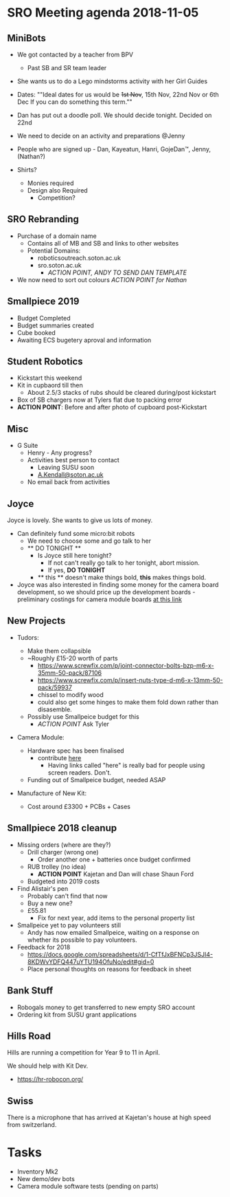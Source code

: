 # SRO Meeting agenda 2018-11-05

## MiniBots
- We got contacted by a teacher from BPV
    - Past SB and SR team leader
- She wants us to do a Lego mindstorms activity with her Girl Guides
- Dates: ""Ideal dates for us would be ~~1st Nov~~, 15th Nov, 22nd Nov or 6th Dec  If you can do something this term.""
- Dan has put out a doodle poll. We should decide tonight. Decided on 22nd
- We need to decide on an activity and preparations @Jenny

 - People who are signed up - Dan, Kayeatun, Hanri, GojeDan™, Jenny, (Nathan?)

- Shirts?
    - Monies required
    - Design also Required
        - Competition?

## SRO Rebranding

- Purchase of a domain name
    - Contains all of MB and SB and links to other websites
    - Potential Domains:
        - roboticsoutreach.soton.ac.uk
        - sro.soton.ac.uk
            - *ACTION POINT, ANDY TO SEND DAN TEMPLATE*
- We now need to sort out colours *ACTION POINT for Nathan*

## Smallpiece 2019
- Budget Completed
- Budget summaries created
- Cube booked
- Awaiting ECS bugetery aproval and information

## Student Robotics
- Kickstart this weekend
- Kit in cupbaord till then
    - About 2.5/3 stacks of rubs should be cleared during/post kickstart
- Box of SB chargers now at Tylers flat due to packing error
- **ACTION POINT**: Before and after photo of cupboard post-Kickstart

## Misc

- G Suite
    - Henry - Any progress?
    - Activities best person to contact
        - Leaving SUSU soon
        - A.Kendall@soton.ac.uk
    - No email back from activities

## Joyce

Joyce is lovely. She wants to give us lots of money.

- Can definitely fund some micro:bit robots
    - We need to choose some and go talk to her
    - ** DO TONIGHT **
        - Is Joyce still here tonight?
            - If not can't really go talk to her tonight, abort mission.
            - If yes, **DO TONIGHT**
        - ** this ** doesn't make things bold, **this** makes things bold.
- Joyce was also interested in finding some money for the camera board development, so we should price up the development boards
        - preliminary costings for camera module boards [at this link](https://docs.google.com/spreadsheets/d/1YqmlHN0yaKixqO2A37PIdFGY5FjeJAIPdP07K4o7djw/edit?usp=sharing)

## New Projects

- Tudors:
    - Make them collapsible
    - ~Roughly £15-20 worth of parts
        - https://www.screwfix.com/p/joint-connector-bolts-bzp-m6-x-35mm-50-pack/87106
        - https://www.screwfix.com/p/insert-nuts-type-d-m6-x-13mm-50-pack/59937
        - chissel to modify wood
        - could also get some hinges to make them fold down rather than disasemble.
    - Possibly use Smallpeice budget for this
        - *ACTION POINT* Ask Tyler

- Camera Module:
    - Hardware spec has been finalised
        - contribute [here](https://hackmd.io/rHYHCUilSVK__udwBiWbwQ?view)
            - Having links called "here" is really bad for people using screen readers. Don't.
    - Funding out of Smallpeice budget, needed ASAP
- Manufacture of New Kit:
    - Cost around £3300 + PCBs + Cases

## Smallpiece 2018 cleanup
- Missing orders (where are they?)
    - Drill charger (wrong one)
        - Order another one + batteries once budget confirmed
    - RUB trolley (no idea) 
        - **ACTION POINT** Kajetan and Dan will chase Shaun Ford
    - Budgeted into 2019 costs
- Find Alistair's pen
    - Probably can't find that now
    - Buy a new one?
    - £55.81
        - Fix for next year, add items to the personal property list
- Smallpeice yet to pay volunteers still
    - Andy has now emailed Smallpeice, waiting on a response on whether its possible to pay volunteers.
- Feedback for 2018
    - https://docs.google.com/spreadsheets/d/1-CfTfJxBFNCp3JSJI4-8KDWvYDFQ447uYTU194OfuNo/edit#gid=0
    - Place personal thoughts on reasons for feedback in sheet

## Bank Stuff
- Robogals money to get transferred to new empty SRO account
- Ordering kit from SUSU grant applications

## Hills Road

Hills are running a competition for Year 9 to 11 in April.

We should help with Kit Dev.

- https://hr-robocon.org/

## Swiss
There is a microphone that has arrived at Kajetan's house at high speed from switzerland.

# Tasks
- Inventory Mk2
- New demo/dev bots
- Camera module software tests (pending on parts)
